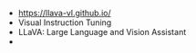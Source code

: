 - https://llava-vl.github.io/
- Visual Instruction Tuning
- LLaVA: Large Language and Vision Assistant
-